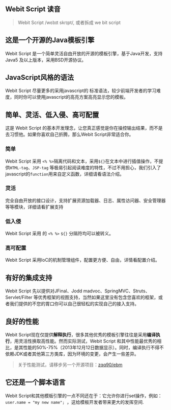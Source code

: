 ## Webit Script 读音
> Webit Script /wɛbɪt skrɪpt/, 或者拆成 we bit script

## 这是一个开源的Java模板引擎
Webit Script 是一个简单灵活自由开放的开源的模板引擎，基于Java开发，支持Java5 及以上版本，采用BSD开源协议。


## JavaScript风格的语法
Webit Script 尽量更多的采用javascript的 标准语法，较少前端开发者的学习难度，同时你可以使用javascript的高亮方案高亮显示您的模板。


## 简单、灵活、低入侵、高可配置
这是 Webit Script 的基本开发理念，让您真正感觉是你在操控输出结果，而不是去习惯他。如果你喜欢自己折腾，那么Webit Script非常适合你。

### 简单
Webit Script 采用 `<% %>`隔离代码和文本，采用`${}`在文本中进行插值操作，不提供`HTML-tag`、`JSP-tag` 等极易引起阅读难度的特性，不过不用担心，我们引入了javascript的`function`用来自定义函数，详细请看语法介绍。

### 灵活
完全自由开放的接口设计，支持扩展资源加载器、日志、属性访问器、安全管理器等等模块，详细请看扩展支持

### 低入侵
Webit Script 采用 的 `<% %>` `${}` 分隔符均可以被转义。

### 高可配置
Webit Script 采用IoC的机制管理组件，配置更方便、自由，详情看配置介绍。

## 有好的集成支持
Webit Script 先以提供对JFinal、Jodd madvoc、SpringMVC、Struts、Servlet/Filter 等优秀框架的视图支持，当然如果这里没有包含您喜欢的框架，或者我们提供的不您的胃口你可以自己很轻松的实现自己的接入支持。

## 良好的性能
Webit Script现在仅提供**解释执行**，很多其他优秀的模板引擎往往是采用**编译执行**，用灵活性换取高性能。然而实际测试，Webit Script 和其中性能最优秀的相比，是其性能的50%-75%（2013年12月12日数据显示）。同时，编译执行不得不依赖JDK或者其他第三方类库，因为环境的变更，会产生一些差异。

> 关于性能测试，请移步另一个开源项目：[zqq90/ebm][zqq90_ebm]

## 它还是一个脚本语言
Webit Script和其他模板引擎的一点不同还在于：它允许你进行set操作，例如： `user.name = "my new name"; `，这给模板开发者带来更大的发挥空间.


[zqq90_ebm]: https://github.com/zqq90/ebm
